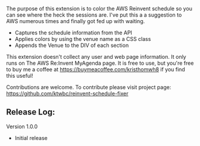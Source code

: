 The purpose of this extension is to color the AWS Reinvent schedule so you can see where the heck the sessions are. I've put this a a suggestion to AWS numerous times and finally got fed up with waiting.
- Captures the schedule information from the API
- Applies colors by using the venue name as a CSS class
- Appends the Venue to the DIV of each section


This extension doesn't collect any user and web page information. It only runs on The AWS Re:Invent MyAgenda page. It is free to use, but you're free to buy me a coffee at https://buymeacoffee.com/kristhomwh8 if you find this useful!


Contributions are welcome. To contribute please visit project page: https://github.com/ktwbc/reinvent-schedule-fixer

Release Log:
--------------------

Version 1.0.0
- Initial release
